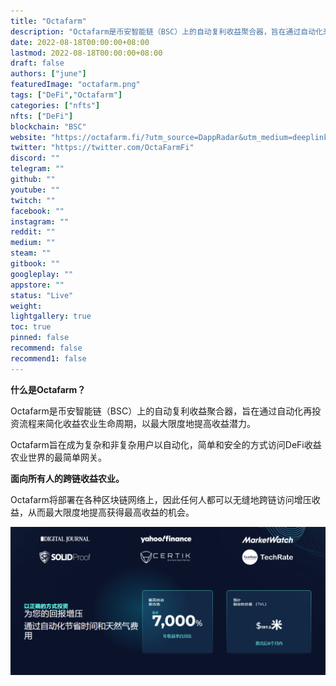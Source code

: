 ```yaml
---
title: "Octafarm"
description: "Octafarm是币安智能链（BSC）上的自动复利收益聚合器，旨在通过自动化来简化收益农业生命周期。"
date: 2022-08-18T00:00:00+08:00
lastmod: 2022-08-18T00:00:00+08:00
draft: false
authors: ["june"]
featuredImage: "octafarm.png"
tags: ["DeFi","Octafarm"]
categories: ["nfts"]
nfts: ["DeFi"]
blockchain: "BSC"
website: "https://octafarm.fi/?utm_source=DappRadar&utm_medium=deeplink&utm_campaign=visit-website"
twitter: "https://twitter.com/OctaFarmFi"
discord: ""
telegram: ""
github: ""
youtube: ""
twitch: ""
facebook: ""
instagram: ""
reddit: ""
medium: ""
steam: ""
gitbook: ""
googleplay: ""
appstore: ""
status: "Live"
weight: 
lightgallery: true
toc: true
pinned: false
recommend: false
recommend1: false
---
```


**什么是Octafarm？**

Octafarm是币安智能链（BSC）上的自动复利收益聚合器，旨在通过自动化再投资流程来简化收益农业生命周期，以最大限度地提高收益潜力。

Octafarm旨在成为复杂和非复杂用户以自动化，简单和安全的方式访问DeFi收益农业世界的最简单网关。

**面向所有人的跨链收益农业。**

Octafarm将部署在各种区块链网络上，因此任何人都可以无缝地跨链访问增压收益，从而最大限度地提高获得最高收益的机会。

![img](19.png)